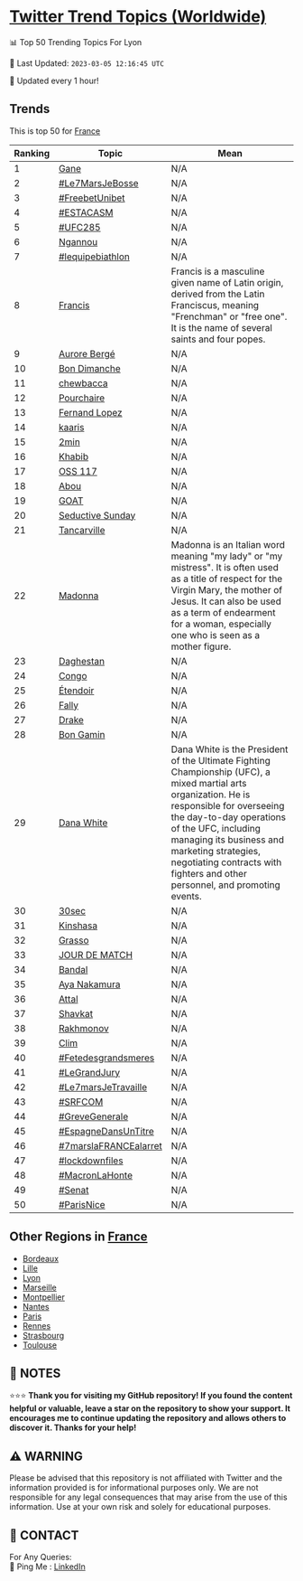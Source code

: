 [Twitter Trend Topics (Worldwide)](https://github.com/ErcinDedeoglu/Twitter-Trend-Topics)
==========


📊 Top 50 Trending Topics For Lyon

📆 Last Updated: `2023-03-05 12:16:45 UTC`

🔧 Updated every 1 hour!


## Trends

This is top 50 for [France](</France>)

| Ranking | Topic | Mean |
| ------- | ------------ | ------------ |
| 1 | [Gane](http://twitter.com/search?q=Gane) | N/A |
| 2 | [#Le7MarsJeBosse](http://twitter.com/search?q=%23Le7MarsJeBosse) | N/A |
| 3 | [#FreebetUnibet](http://twitter.com/search?q=%23FreebetUnibet) | N/A |
| 4 | [#ESTACASM](http://twitter.com/search?q=%23ESTACASM) | N/A |
| 5 | [#UFC285](http://twitter.com/search?q=%23UFC285) | N/A |
| 6 | [Ngannou](http://twitter.com/search?q=Ngannou) | N/A |
| 7 | [#lequipebiathlon](http://twitter.com/search?q=%23lequipebiathlon) | N/A |
| 8 | [Francis](http://twitter.com/search?q=Francis) | Francis is a masculine given name of Latin origin, derived from the Latin Franciscus, meaning "Frenchman" or "free one". It is the name of several saints and four popes. |
| 9 | [Aurore Bergé](http://twitter.com/search?q=Aurore+Berg%c3%a9) | N/A |
| 10 | [Bon Dimanche](http://twitter.com/search?q=Bon+Dimanche) | N/A |
| 11 | [chewbacca](http://twitter.com/search?q=chewbacca) | N/A |
| 12 | [Pourchaire](http://twitter.com/search?q=Pourchaire) | N/A |
| 13 | [Fernand Lopez](http://twitter.com/search?q=Fernand+Lopez) | N/A |
| 14 | [kaaris](http://twitter.com/search?q=kaaris) | N/A |
| 15 | [2min](http://twitter.com/search?q=2min) | N/A |
| 16 | [Khabib](http://twitter.com/search?q=Khabib) | N/A |
| 17 | [OSS 117](http://twitter.com/search?q=OSS+117) | N/A |
| 18 | [Abou](http://twitter.com/search?q=Abou) | N/A |
| 19 | [GOAT](http://twitter.com/search?q=GOAT) | N/A |
| 20 | [Seductive Sunday](http://twitter.com/search?q=Seductive+Sunday) | N/A |
| 21 | [Tancarville](http://twitter.com/search?q=Tancarville) | N/A |
| 22 | [Madonna](http://twitter.com/search?q=Madonna) | Madonna is an Italian word meaning "my lady" or "my mistress". It is often used as a title of respect for the Virgin Mary, the mother of Jesus. It can also be used as a term of endearment for a woman, especially one who is seen as a mother figure. |
| 23 | [Daghestan](http://twitter.com/search?q=Daghestan) | N/A |
| 24 | [Congo](http://twitter.com/search?q=Congo) | N/A |
| 25 | [Étendoir](http://twitter.com/search?q=%c3%89tendoir) | N/A |
| 26 | [Fally](http://twitter.com/search?q=Fally) | N/A |
| 27 | [Drake](http://twitter.com/search?q=Drake) | N/A |
| 28 | [Bon Gamin](http://twitter.com/search?q=Bon+Gamin) | N/A |
| 29 | [Dana White](http://twitter.com/search?q=Dana+White) | Dana White is the President of the Ultimate Fighting Championship (UFC), a mixed martial arts organization. He is responsible for overseeing the day-to-day operations of the UFC, including managing its business and marketing strategies, negotiating contracts with fighters and other personnel, and promoting events. |
| 30 | [30sec](http://twitter.com/search?q=30sec) | N/A |
| 31 | [Kinshasa](http://twitter.com/search?q=Kinshasa) | N/A |
| 32 | [Grasso](http://twitter.com/search?q=Grasso) | N/A |
| 33 | [JOUR DE MATCH](http://twitter.com/search?q=JOUR+DE+MATCH) | N/A |
| 34 | [Bandal](http://twitter.com/search?q=Bandal) | N/A |
| 35 | [Aya Nakamura](http://twitter.com/search?q=Aya+Nakamura) | N/A |
| 36 | [Attal](http://twitter.com/search?q=Attal) | N/A |
| 37 | [Shavkat](http://twitter.com/search?q=Shavkat) | N/A |
| 38 | [Rakhmonov](http://twitter.com/search?q=Rakhmonov) | N/A |
| 39 | [Clim](http://twitter.com/search?q=Clim) | N/A |
| 40 | [#Fetedesgrandsmeres](http://twitter.com/search?q=%23Fetedesgrandsmeres) | N/A |
| 41 | [#LeGrandJury](http://twitter.com/search?q=%23LeGrandJury) | N/A |
| 42 | [#Le7marsJeTravaille](http://twitter.com/search?q=%23Le7marsJeTravaille) | N/A |
| 43 | [#SRFCOM](http://twitter.com/search?q=%23SRFCOM) | N/A |
| 44 | [#GreveGenerale](http://twitter.com/search?q=%23GreveGenerale) | N/A |
| 45 | [#EspagneDansUnTitre](http://twitter.com/search?q=%23EspagneDansUnTitre) | N/A |
| 46 | [#7marslaFRANCEalarret](http://twitter.com/search?q=%237marslaFRANCEalarret) | N/A |
| 47 | [#lockdownfiles](http://twitter.com/search?q=%23lockdownfiles) | N/A |
| 48 | [#MacronLaHonte](http://twitter.com/search?q=%23MacronLaHonte) | N/A |
| 49 | [#Senat](http://twitter.com/search?q=%23Senat) | N/A |
| 50 | [#ParisNice](http://twitter.com/search?q=%23ParisNice) | N/A |



## Other Regions in [France](</France>)

* [Bordeaux](</France/Bordeaux.md>)
* [Lille](</France/Lille.md>)
* [Lyon](</France/Lyon.md>)
* [Marseille](</France/Marseille.md>)
* [Montpellier](</France/Montpellier.md>)
* [Nantes](</France/Nantes.md>)
* [Paris](</France/Paris.md>)
* [Rennes](</France/Rennes.md>)
* [Strasbourg](</France/Strasbourg.md>)
* [Toulouse](</France/Toulouse.md>)



## 📝 NOTES

⭐⭐⭐ **Thank you for visiting my GitHub repository! If you found the content helpful or valuable, leave a star on the repository to show your support. It encourages me to continue updating the repository and allows others to discover it. Thanks for your help!**


## ⚠️ WARNING

Please be advised that this repository is not affiliated with Twitter and the information provided is for informational purposes only. We are not responsible for any legal consequences that may arise from the use of this information. Use at your own risk and solely for educational purposes.


## 📨 CONTACT

 For Any Queries:  
            🏓 Ping Me : [LinkedIn](https://www.linkedin.com/in/ercindedeoglu/)
